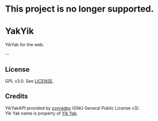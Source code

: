 # This project is no longer supported.

# YakYik
YikYak for the web. 

--
## License
GPL v3.0. See [LICENSE](LICENSE).

## Credits
YikYakAPI provided by [conradev](http://github.com/conradev) (GNU General Public License v3).
<br>
Yik Yak name is property of [Yik Yak](http://www.yikyakapp.com).

